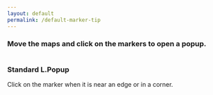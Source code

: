 ```yaml
---
layout: default
permalink: /default-marker-tip
---
```


<script>
var myIcon = new L.Icon.Default({ popupAnchor: [1, -20] });
</script>

<div class="callout secondary" style="margin-top: 20px">
<h3>Move the maps and click on the markers to open a popup.</h3>
</div>

<div style="float: left; margin-right: 20px">
    <h3>Standard L.Popup</h3>
    <p>Click on the marker when it is near an edge or in a corner.</p>
    <div id="map1" style="height:400px; width:400px; margin-bottom: 20px;"></div>
    <script type="text/javascript">
        var map1 = L.map('map1').setView([48.850258, 2.351074], 11);
    	// create the tile layer with correct attribution
    	L.tileLayer('https://a.tile.openstreetmap.org/{z}/{x}/{y}.png', {
        	attribution: '&copy; <a href="http://www.openstreetmap.org/copyright">OpenStreetMap</a> contributors'
    	}).addTo(map1);
    	
    	var popup1 = L.popup({ autoPan: false }).setContent('A pretty CSS3 popup.<br> Easily customizable.');   	
    	L.marker([48.850258, 2.351074]).addTo(map1).bindPopup(popup1);
    </script>
 </div>
 
 <div style="float: left; margin-right: 20px">
    <h3>Responsive Popup</h3>
    <p>Click on the marker when it is near an edge or in a corner.</p>
    <div id="map2" style="height:400px; width:400px; margin-bottom: 20px;"></div>
    <script type="text/javascript">
        var map2 = L.map('map2').setView([48.850258, 2.351074], 11);
    	// create the tile layer with correct attribution
    	L.tileLayer('https://a.tile.openstreetmap.org/{z}/{x}/{y}.png', {
        	attribution: '&copy; <a href="http://www.openstreetmap.org/copyright">OpenStreetMap</a> contributors'
    	}).addTo(map2);
    	
    	var popup2 = L.responsivePopup({ hasTip: true, autoPan: false, offset: [15, 25]}).setContent('A pretty CSS3 responsive popup.<br> Easily customizable.');
    	L.marker([48.850258, 2.351074], { icon: myIcon }).addTo(map2).bindPopup(popup2);
    </script>
 </div>
 
 <div style="float: left; margin-right: 20px">
    <h3>Landscape</h3>
    <p>Landscape popup on a Portrait map.</p>
    <div id="map3" style="height:500px; width:300px; margin-bottom: 20px;"></div>
    <script type="text/javascript">
        var map3 = L.map('map3').setView([48.850258, 2.351074], 11);
    	// create the tile layer with correct attribution
    	L.tileLayer('https://a.tile.openstreetmap.org/{z}/{x}/{y}.png', {
        	attribution: '&copy; <a href="http://www.openstreetmap.org/copyright">OpenStreetMap</a> contributors'
    	}).addTo(map3);
    	
    	var popup3 = L.responsivePopup({ hasTip: true, autoPan: false, offset: [15, 25]}).setContent('<div style="text-align: center; height: 100px; width: 200px">A pretty CSS3 responsive popup.<br> Easily customizable.</div>');
     	L.marker([48.850258, 2.351074], { icon: myIcon }).addTo(map3).bindPopup(popup3);
    </script>
</div>

<div style="float: left; margin-right: 20px">
    <h3>Portrait</h3>
    <p>Portrait popup on a Landscape map.</p>
    <div id="map4" style="height:300px; width:500px; margin-bottom: 20px;"></div>
    <script type="text/javascript">
        var map4 = L.map('map4').setView([48.850258, 2.351074], 11);
    	// create the tile layer with correct attribution
    	L.tileLayer('https://a.tile.openstreetmap.org/{z}/{x}/{y}.png', {
        	attribution: '&copy; <a href="http://www.openstreetmap.org/copyright">OpenStreetMap</a> contributors'
    	}).addTo(map4);
    	
    	var popup4 = L.responsivePopup({ hasTip: true, autoPan: false, offset: [15, 25]}).setContent('<div style="text-align: center; height: 200px; width: 100px">A pretty CSS3 responsive popup.<br> Easily customizable.</div>');
      	L.marker([48.850258, 2.351074], { icon: myIcon }).addTo(map4).bindPopup(popup4);
    </script>